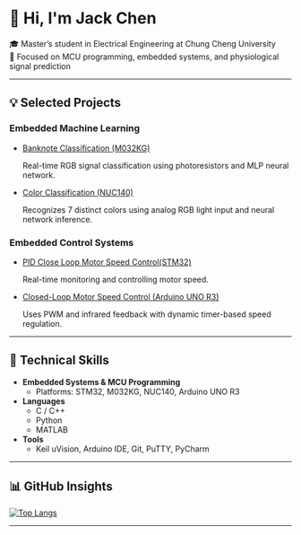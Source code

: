 # 👋 Hi, I'm Jack Chen

🎓 Master’s student in Electrical Engineering at Chung Cheng University  
🔬 Focused on MCU programming, embedded systems, and physiological signal prediction


---

## 💡 Selected Projects

### Embedded Machine Learning
- [Banknote Classification (M032KG)](https://github.com/Weichi910622/Banknote-Recognition)
  
  Real-time RGB signal classification using photoresistors and MLP neural network.

- [Color Classification (NUC140)](https://github.com/Weichi910622/Color-Recognition)
  
  Recognizes 7 distinct colors using analog RGB light input and neural network inference.

### Embedded Control Systems
- [PID Close Loop Motor Speed Control(STM32)](https://github.com/Weichi910622/STM32-PID_Closed_Loop_Motor_Speed_Control)
  
  Real-time monitoring and controlling motor speed.
  
- [Closed-Loop Motor Speed Control (Arduino UNO R3)](https://github.com/Weichi910622/Closed-Loop-Motor-Speed-Control)
  
  Uses PWM and infrared feedback with dynamic timer-based speed regulation.

---

## 🔧 Technical Skills

- **Embedded Systems & MCU Programming**
  - Platforms: STM32, M032KG, NUC140, Arduino UNO R3
- **Languages**
  - C / C++
  - Python
  - MATLAB
- **Tools**
  - Keil uVision, Arduino IDE, Git, PuTTY, PyCharm

---

## 📊 GitHub Insights

[![Top Langs](https://github-readme-stats.vercel.app/api/top-langs/?username=Weichi910622&layout=donut&exclude_repo=Weichi910622.github.io&theme=tokyonight)](https://github.com/anuraghazra/github-readme-stats)

---



